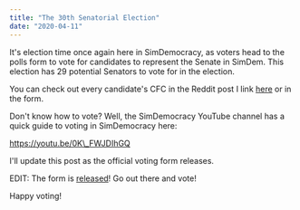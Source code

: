 ```yaml
---
title: "The 30th Senatorial Election"
date: "2020-04-11"
---
```


It's election time once again here in SimDemocracy, as voters head to the polls form to vote for candidates to represent the Senate in SimDem. This election has 29 potential Senators to vote for in the election.

You can check out every candidate's CFC in the Reddit post I link [here](https://www.reddit.com/r/SimDemocracy/comments/fyp1wv/30th_senatorial_election_call_for_candidates/) or in the form.

Don't know how to vote? Well, the SimDemocracy YouTube channel has a quick guide to voting in SimDemocracy here:

https://youtu.be/0K\_FWJDIhGQ

I'll update this post as the official voting form releases.

EDIT: The form is [released](https://www.reddit.com/r/SimDemocracy/comments/fzkfv5/30th_simdemocracy_senate_election/)! Go out there and vote!

Happy voting!
